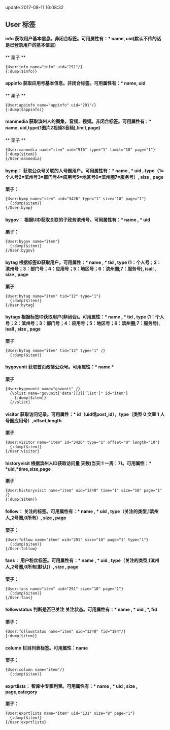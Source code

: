 update 2017-08-11 16:08:32
## User 标签

#### **info** 获取用户基本信息。非闭合标签。可用属性有：* name, uid(默认不传的话是已登录用户的基本信息)
** 栗子 **

```
{User:info name="info" uid="291"/}
{:dump($info)}
```

#### **appinfo** 获取应用号基本信息。非闭合标签。可用属性有：* name, uid
** 栗子 **

```
{User:appinfo name="appinfo" uid="291"/}
{:dump($appinfo)}
```

#### **manmedia** 获取滨州人的图集，音频，视频。非闭合标签。可用属性有：* name, uid,type(1图片2视频3音频),limit,page)
** 栗子 **

```
{User:manmedia name="item" uid="916" type="1" limit="10" page="1"}
{:dump($item)}
{/User:manmedia}
```

#### **bymp：** 获取公众号关联的人号圈用户。可用属性有：* name , * uid , type（1=个人号2=滨州号3=部门号4=应用号5=地区号6=滨州圈7=服务号）, size , page
**栗子：**

```
{User:bymp name="item" uid="3426" type="1" size="10" page="1"}
  {:dump($item)}
{/User:bymp}
```

#### **bygov：** 根据UID获取关联的子政务滨州号。可用属性有：* name , * uid
**栗子：**

```
{User:bygov name="item"}
  {:dump($item)}
{/User:bygov}
```

#### **bytag** 根据标签ID获取用户。可用属性：* name , * tid , type (1：个人号；2：滨州号；3：部门号；4：应用号；5：地区号；6：滨州圈;7：服务号), isall , size , page
**栗子**

```
{User:bytag name="item" tid="12" type="1"}
  {:dump($item)}
{/User:bytag}
```

#### **bytags** 根据标签ID获取用户(非闭合)。可用属性：* name , * tid , type (1：个人号；2：滨州号；3：部门号；4：应用号；5：地区号；6：滨州圈;7：服务号), isall , size , page
**栗子**

```
{User:bytag name="item" tid="12" type="1" /}
  {:dump($item)}
```

#### **bygovunit** 获取首页政情公众号。可用属性：\* name \*
**栗子**

```
{User:bygovunit name="govunit" /}
  {volist name="govunit['data'][3]['list']" id="item"}
    {:dump($item)}
  {/volist}
```

#### **visitor** 获取访问记录。可用属性：* id（uid或post_id），type（类型 0 文章 1 人号圈应用号）,offset,length
**栗子**

```
{User:visitor name="item" id="3426" type="1" offset="0" length="10"}
  {:dump($item)}
{/User:visitor}
```

#### **historyvisit** 根据滨州人ID获取访问量  天数(当天:1 一周：7)。可用属性：* \*uid,\*time,size,page
**栗子**

```
{User:historyvisit name="item" uid="1240" time="1" size="10" page="1" /}
{:dump($item)}
```

#### **follow：** 关注的标签。可用属性有：* name , * uid , type（关注的类型,1滨州人,2号圈,0所有）, size , page
**栗子：**

```
{User:follow name="item" uid="291" size="10" page="1" type="1"}
  {:dump($item)}
{/User:follow}
```

#### **fans：** 用户粉丝标签。可用属性有：* name , * uid , type（关注的类型,1滨州人,2号圈,0所有[默认]）, size , page
**栗子：**

```
{User:fans name="item" uid="291" size="10" page="1"}
  {:dump($item)}
{/User:fans}
```

#### **followstatus**  判断是否已关注 关注状态。可用属性有：* name , * uid , *, fid
**栗子：**

```
{User:followstatus name="item" uid="1240" fid="184"/}
{:dump($item)}
```

#### **column** 栏目列表标签。可用属性：name
**栗子：**

```
{User:column name="item"/}
  {:dump($item)}
```

#### **exprtlists：** 智库中专家列表。可用属性有：* name , * uid , size , page,category
**栗子：**

```
{User:exprtlists name="item" uid="131" size="8" page="1"}
  {:dump($item)}
{/User:exprtlists}
```
